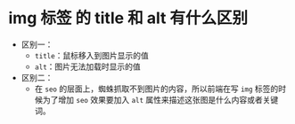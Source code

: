# img 标签 的 title 和 alt 有什么区别

<article-info/>

- 区别一：
  - `title`：鼠标移入到图片显示的值
  - `alt`：图片无法加载时显示的值
- 区别二：
  - 在 `seo` 的层面上，蜘蛛抓取不到图片的内容，所以前端在写 `img` 标签的时候为了增加 `seo` 效果要加入 `alt` 属性来描述这张图是什么内容或者关键词。
